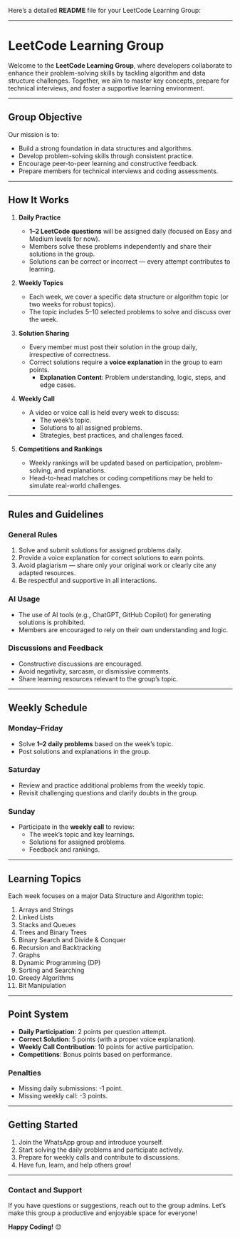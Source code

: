 Here’s a detailed **README** file for your LeetCode Learning Group:

---

# **LeetCode Learning Group**

Welcome to the **LeetCode Learning Group**, where developers collaborate to enhance their problem-solving skills by tackling algorithm and data structure challenges. Together, we aim to master key concepts, prepare for technical interviews, and foster a supportive learning environment.

---

## **Group Objective**

Our mission is to:
- Build a strong foundation in data structures and algorithms.
- Develop problem-solving skills through consistent practice.
- Encourage peer-to-peer learning and constructive feedback.
- Prepare members for technical interviews and coding assessments.

---

## **How It Works**

1. **Daily Practice**  
   - **1–2 LeetCode questions** will be assigned daily (focused on Easy and Medium levels for now).  
   - Members solve these problems independently and share their solutions in the group.  
   - Solutions can be correct or incorrect — every attempt contributes to learning.

2. **Weekly Topics**  
   - Each week, we cover a specific data structure or algorithm topic (or two weeks for robust topics).  
   - The topic includes 5–10 selected problems to solve and discuss over the week.

3. **Solution Sharing**  
   - Every member must post their solution in the group daily, irrespective of correctness.  
   - Correct solutions require a **voice explanation** in the group to earn points.  
     - **Explanation Content**: Problem understanding, logic, steps, and edge cases.

4. **Weekly Call**  
   - A video or voice call is held every week to discuss:  
     - The week’s topic.  
     - Solutions to all assigned problems.  
     - Strategies, best practices, and challenges faced.  

5. **Competitions and Rankings**  
   - Weekly rankings will be updated based on participation, problem-solving, and explanations.  
   - Head-to-head matches or coding competitions may be held to simulate real-world challenges.

---

## **Rules and Guidelines**

### **General Rules**
1. Solve and submit solutions for assigned problems daily.  
2. Provide a voice explanation for correct solutions to earn points.  
3. Avoid plagiarism — share only your original work or clearly cite any adapted resources.  
4. Be respectful and supportive in all interactions.

### **AI Usage**
- The use of AI tools (e.g., ChatGPT, GitHub Copilot) for generating solutions is prohibited.  
- Members are encouraged to rely on their own understanding and logic.

### **Discussions and Feedback**
- Constructive discussions are encouraged.  
- Avoid negativity, sarcasm, or dismissive comments.  
- Share learning resources relevant to the group’s topic.

---

## **Weekly Schedule**

### **Monday–Friday**
- Solve **1–2 daily problems** based on the week’s topic.  
- Post solutions and explanations in the group.

### **Saturday**
- Review and practice additional problems from the weekly topic.  
- Revisit challenging questions and clarify doubts in the group.

### **Sunday**
- Participate in the **weekly call** to review:  
  - The week’s topic and key learnings.  
  - Solutions for assigned problems.  
  - Feedback and rankings.

---

## **Learning Topics**

Each week focuses on a major Data Structure and Algorithm topic:  
1. Arrays and Strings  
2. Linked Lists  
3. Stacks and Queues  
4. Trees and Binary Trees  
5. Binary Search and Divide & Conquer  
6. Recursion and Backtracking  
7. Graphs  
8. Dynamic Programming (DP)  
9. Sorting and Searching  
10. Greedy Algorithms  
11. Bit Manipulation  

---

## **Point System**

- **Daily Participation**: 2 points per question attempt.  
- **Correct Solution**: 5 points (with a proper voice explanation).  
- **Weekly Call Contribution**: 10 points for active participation.  
- **Competitions**: Bonus points based on performance.

### **Penalties**
- Missing daily submissions: -1 point.  
- Missing weekly call: -3 points.  

---

## **Getting Started**

1. Join the WhatsApp group and introduce yourself.  
2. Start solving the daily problems and participate actively.  
3. Prepare for weekly calls and contribute to discussions.  
4. Have fun, learn, and help others grow!

---

### **Contact and Support**

If you have questions or suggestions, reach out to the group admins. Let’s make this group a productive and enjoyable space for everyone!

**Happy Coding!** 😊
